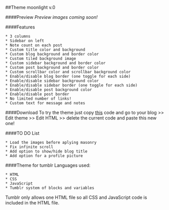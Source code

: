 ##Theme moonlight v.0

####Preview
_Preview images coming soon!_

####Features

	* 3 columns
	* Sidebar on left
	* Note count on each post
	* Custom title color and background
	* Custom blog background and border color
	* Custom tiled background image
	* Custom sidebar background and border color
	* Custom post background and border color
	* Custom scrollbar color and scrollbar background color
	* Enable/disable blog border (one toggle for each side)
	* Enable/disable sidebar background color
	* Enable/disable sidebar border (one toggle for each side)
	* Enable/disable post background color
	* Enable/disable post border
	* No limited number of links!
	* Custom text for message and notes

####Download
To try the theme just copy [this](https://github.com/milebza/moonlight/blob/master/my-theme.html) code and go to your blog >> Edit theme >> Edit HTML >> delete the current code and paste this new one!

####TO DO List

	* Load the images before aplying masonry
	* Fix infinite scroll
	* Add option to show/hide blog title
	* Add option for a profile picture

####Theme for tumblr 
Languages used:

	* HTML 
	* CSS 
	* JavaScript
	* Tumblr system of blocks and variables

Tumblr only allows one HTML file so all CSS and JavaScript code is included in the HTML file.
